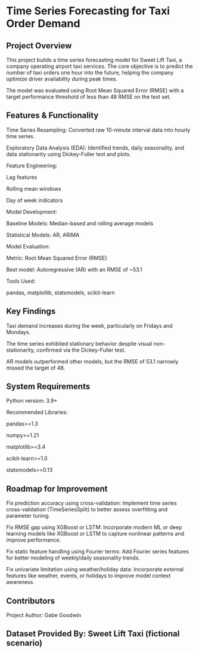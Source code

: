 # Time Series Forecasting for Taxi Order Demand
## Project Overview
This project builds a time series forecasting model for Sweet Lift Taxi, a company operating airport taxi services. The core objective is to predict the number of taxi orders one hour into the future, helping the company optimize driver availability during peak times.

The model was evaluated using Root Mean Squared Error (RMSE) with a target performance threshold of less than 48 RMSE on the test set.

## Features & Functionality
Time Series Resampling: Converted raw 10-minute interval data into hourly time series.

Exploratory Data Analysis (EDA): Identified trends, daily seasonality, and data stationarity using Dickey-Fuller test and plots.

Feature Engineering:

Lag features

Rolling mean windows

Day of week indicators

Model Development:

Baseline Models: Median-based and rolling average models

Statistical Models: AR, ARIMA

Model Evaluation:

Metric: Root Mean Squared Error (RMSE)

Best model: Autoregressive (AR) with an RMSE of ~53.1

Tools Used:

pandas, matplotlib, statsmodels, scikit-learn

## Key Findings
Taxi demand increases during the week, particularly on Fridays and Mondays.

The time series exhibited stationary behavior despite visual non-stationarity, confirmed via the Dickey-Fuller test.

AR models outperformed other models, but the RMSE of 53.1 narrowly missed the target of 48.

## System Requirements
Python version: 3.9+

Recommended Libraries:

pandas>=1.3

numpy>=1.21

matplotlib>=3.4

scikit-learn>=1.0

statsmodels>=0.13

## Roadmap for Improvement
Fix prediction accuracy using cross-validation: Implement time series cross-validation (TimeSeriesSplit) to better assess overfitting and parameter tuning.

Fix RMSE gap using XGBoost or LSTM: Incorporate modern ML or deep learning models like XGBoost or LSTM to capture nonlinear patterns and improve performance.

Fix static feature handling using Fourier terms: Add Fourier series features for better modeling of weekly/daily seasonality trends.

Fix univariate limitation using weather/holiday data: Incorporate external features like weather, events, or holidays to improve model context awareness.

## Contributors
Project Author: Gabe Goodwin

## Dataset Provided By: Sweet Lift Taxi (fictional scenario)
